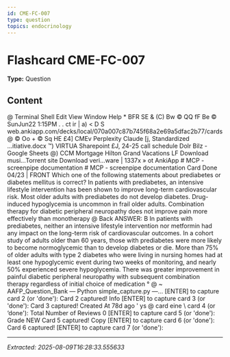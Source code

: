 ```yaml
---
id: CME-FC-007
type: question
topics: endocrinology
---
```


# Flashcard CME-FC-007

**Type:** Question

## Content

@ Terminal Shell Edit View Window Help * BFR SE & (C) Bw © QQ fF Be © SunJun22 1:15PM
. . ct ir
| a) < D S web.ankiapp.com/decks/local/070a007c87b745f68a2e69a5dfac2b77/cards @ © Oo + ©
Sq HE £4] CMEv Perplexity Claude [j, Standardized ...itiative.docx ™) VIRTUA Sharepoint £J, 24-25 call schedule Dolr Bilz - Google Sheets @) CCM Mortgage Hilton Grand Vacations LF Download musi...Torrent site Download veri...ware | 1337x »
ot AnkiApp # MCP - screenpipe documentation # MCP - screenpipe documentation
Card Done
04/23
| FRONT
Which one of the following statements about prediabetes or diabetes mellitus is correct?
In patients with prediabetes, an intensive lifestyle intervention has been shown to improve long-term
cardiovascular risk.
Most older adults with prediabetes do not develop diabetes.
Drug-induced hypoglycemia is uncommon in frail older adults.
Combination therapy for diabetic peripheral neuropathy does not improve pain more effectively than
monotherapy
@ Back
ANSWER: B
In patients with prediabetes, neither an intensive lifestyle intervention nor metformin had any impact on
the long-term risk of cardiovascular outcomes. In a cohort study of adults older than 60 years, those with
prediabetes were more likely to become normoglycemic than to develop diabetes or die. More than 75%
of older adults with type 2 diabetes who were living in nursing homes had at least one hypoglycemic
event during two weeks of monitoring, and nearly 50% experienced severe hypoglycemia. There was
greater improvement in painful diabetic peripheral neuropathy with subsequent combination therapy
regardless of initial choice of medication
° @ ~ AAFP_Question_Bank — Python simple_capture.py —...
[ENTER] to capture card 2 (or 'done'):
Card 2 captured!
Info
[ENTER] to capture card 3 (or 'done'):
Card 3 captured! Created At 78d ago
' ys
@ card eine \ card 4 (or ‘done'): Total Number of Reviews 0
[ENTER] to capture card 5 (or 'done'): Grade NEW
Card 5 captured!
Copy
[ENTER] to capture card 6 (or 'done'):
Card 6 captured!
[ENTER] to capture card 7 (or 'done'):

---
*Extracted: 2025-08-09T16:28:33.555633*
